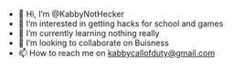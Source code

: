- 👋 Hi, I’m @KabbyNotHecker
- 👀 I’m interested in getting hacks for school and games
- 🌱 I’m currently learning nothing really
- 💞️ I’m looking to collaborate on Buisness
- 📫 How to reach me on kabbycallofduty@gmail.com

<!---
KabbyNotHecker/KabbyNotHecker I play fortnite and i'm good at it also subscribe to me on YT: Kabby W
